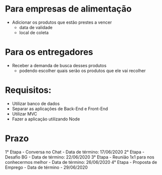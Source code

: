 # Para empresas de alimentação
* Adicionar os produtos que estão prestes a vencer
    * data de validade
    * local de coleta

# Para os entregadores
* Receber a demanda de busca desses produtos
    * podendo escolher quais serão os produtos que ele vai recolher

# Requisitos:
* Utilizar banco de dados
* Separar as aplicações de Back-End e Front-End
* Utilizar MVC
* Fazer a aplicação utilizando Node


# Prazo
1° Etapa - Conversa no Chat - Data de término: 17/06/2020
2° Etapa - Desafio BG - Data de término: 22/06/2020
3° Etapa - Reunião 1x1 para nos conhecermos melhor - Data de término: 26/06/2020
4° Etapa - Proposta de Emprego - Data de término - 29/06/2020